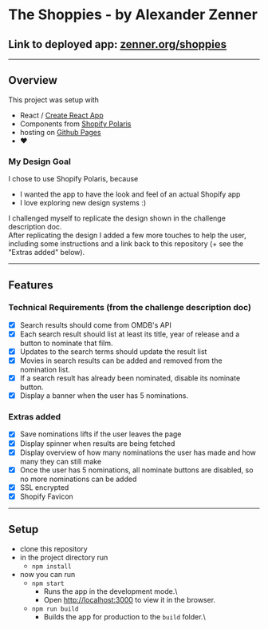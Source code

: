# The Shoppies - by Alexander Zenner

## Link to deployed app: [zenner.org/shoppies](https://zenner.org/shoppies)
___ 

## Overview
This project was setup with
- React / [Create React App](https://github.com/facebook/create-react-app) 
- Components from [Shopify Polaris](https://polaris.shopify.com/)
- hosting on [Github Pages](https://pages.github.com/)
- ❤️

### My Design Goal
I chose to use Shopify Polaris, because
  - I wanted the app to have the look and feel of an actual Shopify app
  - I love exploring new design systems :)

I challenged myself to replicate the design shown in the challenge description doc. \
After replicating the design I added a few more touches to help the user, including some instructions and a link back to this repository (+ see the "Extras added" below).

___

## Features
### Technical Requirements (from the challenge description doc)
- [x] Search results should come from OMDB's API
- [x] Each search result should list at least its title, year of release and a button to nominate that film.
- [x] Updates to the search terms should update the result list
- [x] Movies in search results can be added and removed from the nomination list.
- [x] If a search result has already been nominated, disable its nominate button.
- [x] Display a banner when the user has 5 nominations.

### Extras added
- [x] Save nominations lifts if the user leaves the page
- [x] Display spinner when results are being fetched 
- [x] Display overview of how many nominations the user has made and how many they can still make
- [x] Once the user has 5 nominations, all nominate buttons are disabled, so no more nominations can be added
- [x] SSL encrypted
- [x] Shopify Favicon
___

## Setup
- clone this repository
- in the project directory run
  - `npm install`
- now you can run
  - `npm start`
    - Runs the app in the development mode.\
    - Open [http://localhost:3000](http://localhost:3000) to view it in the browser.
  - `npm run build`
    - Builds the app for production to the `build` folder.\
